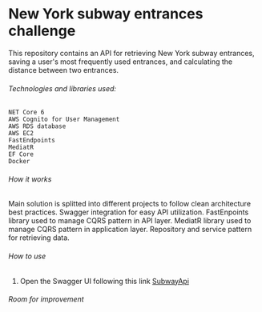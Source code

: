 # New York subway entrances challenge

This repository contains an API for retrieving New York subway entrances, saving a user's most frequently used entrances, and calculating the distance between two entrances.

###### Technologies and libraries used:
```
NET Core 6
AWS Cognito for User Management
AWS RDS database
AWS EC2
FastEndpoints
MediatR
EF Core
Docker
```
###### How it works
Main solution is splitted into different projects to follow clean architecture best practices. 
Swagger integration for easy API utilization.
FastEnpoints library used to manage CQRS pattern in API layer.
MediatR library used to manage CQRS pattern in application layer.
Repository and service pattern for retrieving data.
###### How to use

1) Open the Swagger UI following this link [SubwayApi](https://)

###### Room for improvement


